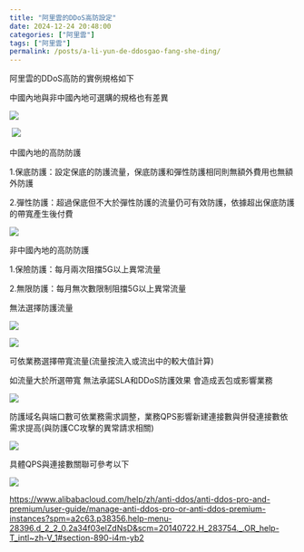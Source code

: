 ```yaml
---
title: "阿里雲的DDoS高防設定"
date: 2024-12-24 20:48:00
categories: ["阿里雲"]
tags: ["阿里雲"]
permalink: /posts/a-li-yun-de-ddosgao-fang-she-ding/
---
```

阿里雲的DDoS高防的實例規格如下

中國內地與非中國內地可選購的規格也有差異

[![](https://blogger.googleusercontent.com/img/a/AVvXsEj-m63MDKJRP3sRuALYs92WEci45FuoGRR5Hkxw8_nddezNDfEhn_VKJStE2Y5XqlF4-976wHEHEOihd769jSWuk3YibZGjte8Fogiq94RIyEWsDFqSgGx3JRKGduI7szE_O0ZEyJ7_71TxQsxy-vXygMyIDsf-Sqm4Vh48p8VbBqWZFX2ulqur1EDo76Xg=s16000)](https://blogger.googleusercontent.com/img/a/AVvXsEj-m63MDKJRP3sRuALYs92WEci45FuoGRR5Hkxw8_nddezNDfEhn_VKJStE2Y5XqlF4-976wHEHEOihd769jSWuk3YibZGjte8Fogiq94RIyEWsDFqSgGx3JRKGduI7szE_O0ZEyJ7_71TxQsxy-vXygMyIDsf-Sqm4Vh48p8VbBqWZFX2ulqur1EDo76Xg)

 [![](https://blogger.googleusercontent.com/img/a/AVvXsEjFKp-pe0VongayiBQ2JkTeoQuTX_euRX1Nxix50u27bWljNfg9ASX3PEPlfzC1FAR-Wk2IHzk3u-YXGBpK6RfqPwuDfSBHLnNJwKD740gN3Fi6f_LJSAfiFtwF23-3OSyfpE-LWNCO-FjzFUcF03ZvtrYR-oVBVZizCwnGpU0a9j7CIipBaatt3V_bbtt2=s16000)](https://blogger.googleusercontent.com/img/a/AVvXsEjFKp-pe0VongayiBQ2JkTeoQuTX_euRX1Nxix50u27bWljNfg9ASX3PEPlfzC1FAR-Wk2IHzk3u-YXGBpK6RfqPwuDfSBHLnNJwKD740gN3Fi6f_LJSAfiFtwF23-3OSyfpE-LWNCO-FjzFUcF03ZvtrYR-oVBVZizCwnGpU0a9j7CIipBaatt3V_bbtt2)  
  

中國內地的高防防護

1.保底防護：設定保底的防護流量，保底防護和彈性防護相同則無額外費用也無額外防護

2.彈性防護：超過保底但不大於彈性防護的流量仍可有效防護，依據超出保底防護的帶寬產生後付費

[![](https://blogger.googleusercontent.com/img/a/AVvXsEh0JG71FSDbK-Eaxz4VG0yVX9dBF_ABGPjVcGko8tClfHYIGfDwfaVkU1o8DZUoHAm5GxkEScYC5h8fnuCpD_ZE8bBba615iEjAtE4dy4DjXhtAwgeYmmlnnkV8ZLO8w-PqhDgfoVkvcz3x-71_AJcm6_zETLM0vW7cH10__TLrx2qzU0pfR4m2rYrX8jKh=s16000)](https://blogger.googleusercontent.com/img/a/AVvXsEh0JG71FSDbK-Eaxz4VG0yVX9dBF_ABGPjVcGko8tClfHYIGfDwfaVkU1o8DZUoHAm5GxkEScYC5h8fnuCpD_ZE8bBba615iEjAtE4dy4DjXhtAwgeYmmlnnkV8ZLO8w-PqhDgfoVkvcz3x-71_AJcm6_zETLM0vW7cH10__TLrx2qzU0pfR4m2rYrX8jKh)

  
  

非中國內地的高防防護

1.保險防護：每月兩次阻擋5G以上異常流量

2.無限防護：每月無次數限制阻擋5G以上異常流量

無法選擇防護流量

[![](https://blogger.googleusercontent.com/img/a/AVvXsEhgPsKpPG6Mey849L8e-aLo5EkZgASIQ7V8r6OQNxF8WVOXUdXoHrk8m8mXKWvd2WV3dkD16LsKa3QZ7L0J8g1bgS4ac_LXQixG_zwVaxUHX_ibKAKFoL4hkuer3h8wtxqDF_ROrXoIgFFa1PmFCV3rZXBZZvruz4xntZp5tQB_ppixh3QoW9Yvnaoj3EJr=s16000)](https://blogger.googleusercontent.com/img/a/AVvXsEhgPsKpPG6Mey849L8e-aLo5EkZgASIQ7V8r6OQNxF8WVOXUdXoHrk8m8mXKWvd2WV3dkD16LsKa3QZ7L0J8g1bgS4ac_LXQixG_zwVaxUHX_ibKAKFoL4hkuer3h8wtxqDF_ROrXoIgFFa1PmFCV3rZXBZZvruz4xntZp5tQB_ppixh3QoW9Yvnaoj3EJr)

  

[![](https://blogger.googleusercontent.com/img/a/AVvXsEij161Sxb9rsLM0ADVHhicHU66rkPeS6eRezFsY8YibKJiZSGYVByHNVfYh_UODQMdveuqhSwzwxCsz2XxtGmYbcpt3BS1Puqk6Zasa75gTMhJ24xoTR9YVXbQlSSb7rHtUDvm5U0T3XSeSOpdw42SJTfX0gpcrqtTW-vaMikyylza_DXTIqWDsuJeDTCRt=s16000)](https://blogger.googleusercontent.com/img/a/AVvXsEij161Sxb9rsLM0ADVHhicHU66rkPeS6eRezFsY8YibKJiZSGYVByHNVfYh_UODQMdveuqhSwzwxCsz2XxtGmYbcpt3BS1Puqk6Zasa75gTMhJ24xoTR9YVXbQlSSb7rHtUDvm5U0T3XSeSOpdw42SJTfX0gpcrqtTW-vaMikyylza_DXTIqWDsuJeDTCRt)

  

可依業務選擇帶寬流量(流量按流入或流出中的較大值計算)

如流量大於所選帶寬 無法承諾SLA和DDoS防護效果 會造成丟包或影響業務

[![](https://blogger.googleusercontent.com/img/a/AVvXsEhHFmClkM-Kb-ORKX1mQaPyfSgkqomsHvZrcn10wzRbWNYHIu1QM113nq49XEW453sog_9PHCRMrzjo1CHXHnh_1ecbEfIYnEL8my2dloescPRcQItV4XME21-3PfMIpXwRv3hNEdZSPbw5QvlHTdr3EINtOA4VqcFYs8SKXlYYhkkrzWqBs154nTHbzr_n=s16000)](https://blogger.googleusercontent.com/img/a/AVvXsEhHFmClkM-Kb-ORKX1mQaPyfSgkqomsHvZrcn10wzRbWNYHIu1QM113nq49XEW453sog_9PHCRMrzjo1CHXHnh_1ecbEfIYnEL8my2dloescPRcQItV4XME21-3PfMIpXwRv3hNEdZSPbw5QvlHTdr3EINtOA4VqcFYs8SKXlYYhkkrzWqBs154nTHbzr_n)

  

防護域名與端口數可依業務需求調整，業務QPS影響新建連接數與併發連接數依需求提高(與防護CC攻擊的異常請求相關)

[![](https://blogger.googleusercontent.com/img/a/AVvXsEhnzJxdLbKkXYJrmH6A9se1jaymbUbR7fgIcsHvE8x3yeQfcj9kzjGYYzqnHSlxt5QuzAfJAxNJxqDlo3bsjmGN-3miC_xnwD7VhbxOZLmWZDF0ZTeGdpWjl1-u1TQ2uq3TgMFJdMFsIa7iqhI5zLZx6eu-5b6UZ9sKB9gonGy1m4wnlLAwF-vtBJmJLUPb=s16000)](https://blogger.googleusercontent.com/img/a/AVvXsEhnzJxdLbKkXYJrmH6A9se1jaymbUbR7fgIcsHvE8x3yeQfcj9kzjGYYzqnHSlxt5QuzAfJAxNJxqDlo3bsjmGN-3miC_xnwD7VhbxOZLmWZDF0ZTeGdpWjl1-u1TQ2uq3TgMFJdMFsIa7iqhI5zLZx6eu-5b6UZ9sKB9gonGy1m4wnlLAwF-vtBJmJLUPb)

具體QPS與連接數關聯可參考以下

[![](https://blogger.googleusercontent.com/img/a/AVvXsEi2PC3f20nXA400VUGWlFEqI1zjC9ofEHEync6cFufK1F6cLLWOB724JtMAedkowH4lrAV27Sx-DI2NEiRE80STIuG_EU4o5h_qMKd1l9iLYQJxGWxZRppEPKRu3wBdraV3twUceNiS-Od0H5NuPCgwhrgnN73CA3H9VsoWeECIuaaM2s1J2Ir9go2JMQ9P=s16000)](https://blogger.googleusercontent.com/img/a/AVvXsEi2PC3f20nXA400VUGWlFEqI1zjC9ofEHEync6cFufK1F6cLLWOB724JtMAedkowH4lrAV27Sx-DI2NEiRE80STIuG_EU4o5h_qMKd1l9iLYQJxGWxZRppEPKRu3wBdraV3twUceNiS-Od0H5NuPCgwhrgnN73CA3H9VsoWeECIuaaM2s1J2Ir9go2JMQ9P)

<https://www.alibabacloud.com/help/zh/anti-ddos/anti-ddos-pro-and-premium/user-guide/manage-anti-ddos-pro-or-anti-ddos-premium-instances?spm=a2c63.p38356.help-menu-28396.d_2_2_0.2a34f03elZdNsD&scm=20140722.H_283754._.OR_help-T_intl~zh-V_1#section-890-i4m-yb2>